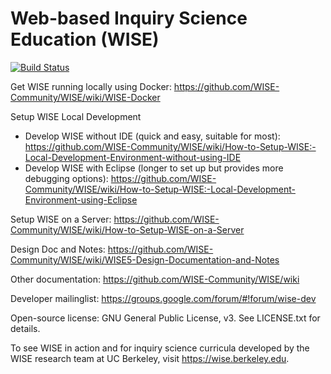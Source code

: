 Web-based Inquiry Science Education (WISE) 
====
[![Build Status](https://travis-ci.org/WISE-Community/WISE.svg?branch=master)](https://travis-ci.org/WISE-Community/WISE)

Get WISE running locally using Docker: https://github.com/WISE-Community/WISE/wiki/WISE-Docker

Setup WISE Local Development
* Develop WISE without IDE (quick and easy, suitable for most): https://github.com/WISE-Community/WISE/wiki/How-to-Setup-WISE:-Local-Development-Environment-without-using-IDE
* Develop WISE with Eclipse (longer to set up but provides more debugging options): https://github.com/WISE-Community/WISE/wiki/How-to-Setup-WISE:-Local-Development-Environment-using-Eclipse
 
Setup WISE on a Server: https://github.com/WISE-Community/WISE/wiki/How-to-Setup-WISE-on-a-Server

Design Doc and Notes: https://github.com/WISE-Community/WISE/wiki/WISE5-Design-Documentation-and-Notes

Other documentation: https://github.com/WISE-Community/WISE/wiki

Developer mailinglist: https://groups.google.com/forum/#!forum/wise-dev

Open-source license: GNU General Public License, v3.  See LICENSE.txt for details.

To see WISE in action and for inquiry science curricula developed by the WISE research team at UC Berkeley, visit https://wise.berkeley.edu.

